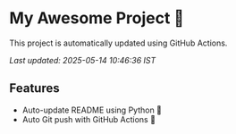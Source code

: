 # My Awesome Project 🚀

This project is automatically updated using GitHub Actions.

_Last updated: 2025-05-14 10:46:36 IST_

## Features
- Auto-update README using Python 🐍
- Auto Git push with GitHub Actions 🤖
